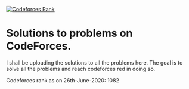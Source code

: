[![Codeforces Rank](https://img.shields.io/badge/codeforces-1082-lightgrey.svg)](https://shields.io/)

# Solutions to problems on CodeForces.

I shall be uploading the solutions to all the problems here.
The goal is to solve all the problems and reach codeforces red in doing so.


Codeforces rank as on 26th-June-2020: 1082
